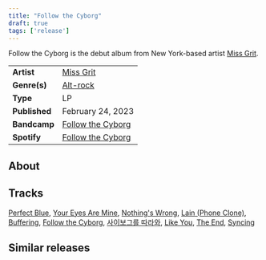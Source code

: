 ```yaml
---
title: "Follow the Cyborg"
draft: true
tags: ['release']
---
```


Follow the Cyborg is the debut album from New York-based artist [Miss Grit](artists/Miss%20Grit/md).

|                  |                                                                                                      |
| ---------------- | ---------------------------------------------------------------------------------------------------- |
| **Artist**       | [Miss Grit](artists/Miss%20Grit.md)                                                                  |
| **Genre(s)**     | [Alt-rock](genres/Alt-rock.md)                                                                       |
| **Type**         | LP                                                                                                   |
| **Published**    | February 24, 2023                                                                                    |
| **Bandcamp**     | [Follow the Cyborg](https://missgrit.bandcamp.com/album/follow-the-cyborg)                           |
| **Spotify**      | [Follow the Cyborg](https://open.spotify.com/album/1FzCOEjfRrJvwMWqEUCsNO?si=zb-LIBH9SKO-uPGVQJwSZA) |


## About


## Tracks
[Perfect Blue](tracks/Miss%20Grit/Perfect%20Blue.md), [Your Eyes Are Mine](tracks/Miss%20Grit/Your%Eyes%Are%Mine.md), [Nothing's Wrong](tracks/Miss%20Grit/Nothing's%20Wrong.md), [Lain (Phone Clone)](tracks/Miss%20Grit/Lain.md), [Buffering](tracks/Miss%20Grit/Buffering.md), [Follow the Cyborg](tracks/Miss%20Grit/Follow%20the%20Cyborg.md), [사이보그를 따라와](tracks/Miss%20Grit/사이보그를%20따라와.md), [Like You](tracks/Miss%20Grit/Like%20You.md), [The End](tracks/Miss%20Grit/The%20End.md), [Syncing](tracks/Miss%20Grit/Syncing.md)

## Similar releases
